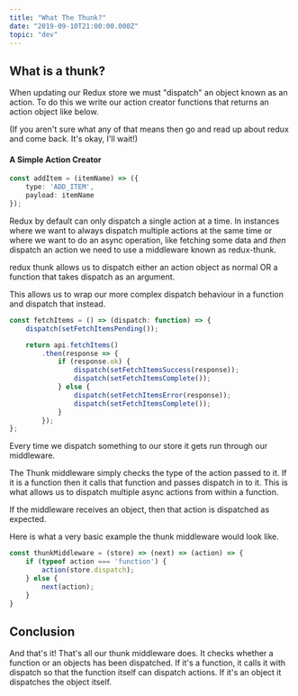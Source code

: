 ```yaml
---
title: "What The Thunk?"
date: "2019-09-10T21:00:00.000Z"
topic: "dev"
---
```


## What is a thunk?

When updating our Redux store we must "dispatch" an object known as an action. To do this we write our action creator functions that returns an action object like below.

(If you aren't sure what any of that means then go and read up about redux and come back. It's okay, I'll wait!)

#### A Simple Action Creator

```typescript
const addItem = (itemName) => ({
    type: 'ADD_ITEM',
    payload: itemName
});
```

Redux by default can only dispatch a single action at a time. In instances where we want to always dispatch multiple actions at the same time or where we want to do an async operation, like fetching some data and _then_ dispatch an action we need to use a middleware known as redux-thunk.

redux thunk allows us to dispatch either an action object as normal OR a function that takes dispatch as an argument.

This allows us to wrap our more complex dispatch behaviour in a function and dispatch that instead.

```typescript
const fetchItems = () => (dispatch: function) => {
    dispatch(setFetchItemsPending());

    return api.fetchItems()
        .then(response => {
            if (response.ok) {
                dispatch(setFetchItemsSuccess(response));
                dispatch(setFetchItemsComplete());
            } else {
                dispatch(setFetchItemsError(response));
                dispatch(setFetchItemsComplete());
            }
        });
};
```

Every time we dispatch something to our store it gets run through our middleware.

The Thunk middleware simply checks the type of the action passed to it. If it is a function then it calls that function and passes dispatch in to it. This is what allows us to dispatch multiple async actions from within a function.

If the middleware receives an object, then that action is dispatched as expected.

Here is what a very basic example the thunk middleware would look like.

```typescript
const thunkMiddleware = (store) => (next) => (action) => {
    if (typeof action === 'function') {
        action(store.dispatch);
    } else {
        next(action);
    }
}

```

## Conclusion

And that's it! That's all our thunk middleware does. It checks whether a function or an objects has been dispatched. If it's a function, it calls it with dispatch so that the function itself can dispatch actions. If it's an object it dispatches the object itself.
